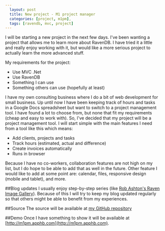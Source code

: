 ```yaml
---
  layout: post
  title: New project - M1 project manager
  categories: [project, m1pm],
  tags: [ravendb, mvc, project]
---
```

I will be starting a new project in the next few days. I've been wanting a project that allows me to learn more about RavenDB.
I have tried it a little and really enjoy working with it, but would like a more serious project to actually learn the more advanced stuff.

My requirements for the project:
* Use MVC .Net
* Use RavenDB
* Something I can use
* Something others can use (hopefully at least)

I have my own consulting business where I do a bit of web development for small business. Up until now I have been keeping track of hours and tasks
in a Google Docs spreadsheet but want to switch to a project management tool. I have found a lot to choose from, but none that fit my requirements (cheap and easy to work with).
So, I've decided that my project will be a project management tool. I will start simple with the main features I need from a tool like this which means:

* Add clients, projects and tasks
* Track hours (estimated, actual and difference)
* Create invoices automatically
* Runs in browser

Because I have no co-workers, collaboration features are not high on my list, but I do hope to be able to add that as well in the future. 
Other feature I would like to add at some point are: calendar, files, responsive design (mobile and tablet), and more.

##Blog updates
I usually enjoy step-by-step series (like [Rob Ashton's Raven Image Gallery](http://codeofrob.com/entries/ravendb---image-gallery-project-i.html)).
Because of this I will try to keep my blog updated regularly so that others might be able to benefit from my experiences.

##Source
The source will be available at [my GitHub repository](https://github.com/andreasmcdermott/m1pm)

##Demo
Once I have something to show it will be available at [http://m1pm.apphb.com](http://m1pm.apphb.com).
